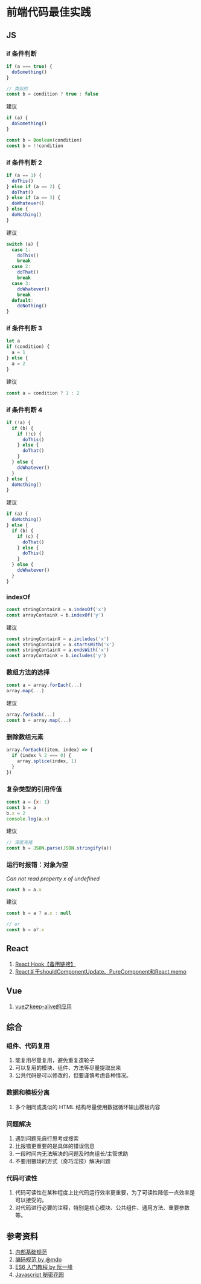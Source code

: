 # 前端代码最佳实践
## JS
### if 条件判断
``` js
if (a === true) {
  doSomething()
}

// 类似的
const b = condition ? true : false
```

建议
``` js
if (a) {
  doSomething()
}

const b = Boolean(condition)
const b = !!condition
```

### if 条件判断 2
``` js
if (a == 1) {
  doThis()
} else if (a == 2) {
  doThat()
} else if (a == 3) {
  doWhatever()
} else {
  doNothing()
}
```

建议
``` js
switch (a) {
  case 1:
    doThis()
    break
  case 2:
    doThat()
    break
  case 3:
    doWhatever()
    break
  default:
    doNothing()
}
```

### if 条件判断 3
``` js
let a
if (condition) {
  a = 1
} else {
  a = 2
}
```

建议
``` js
const a = condition ? 1 : 2
```

### if 条件判断 4
``` js
if (!a) {
  if (b) {
    if (!c) {
      doThis()
    } else {
      doThat()
    }
  } else {
    doWhatever()
  }
} else {
  doNothing()
}
```

建议
``` js
if (a) {
  doNothing()
} else {
  if (b) {
    if (c) {
      doThat()
    } else {
      doThis()
    }
  } else {
    doWhatever()
  }
}
```

### indexOf
``` js
const stringContainX = a.indexOf('x')
const arrayContainX = b.indexOf('y')
```

建议
``` js
const stringContainX = a.includes('x')
const stringContainX = a.startsWith('x')
const stringContainX = a.endsWith('x')
const arrayContainX = b.includes('y')
```

### 数组方法的选择
``` js
const a = array.forEach(...)
array.map(...)
```

建议
``` js
array.forEach(...)
const b = array.map(...)
```

### 删除数组元素
``` js
array.forEach((item, index) => {
  if (index % 2 === 0) {
    array.splice(index, 1)
  }
})
```

### 复杂类型的引用传值
``` js
const a = {x: 1}
const b = a
b.x = 2
console.log(a.x)
```

建议
``` js
// 深度克隆
const b = JSON.parse(JSON.stringify(a))
```

### 运行时报错：对象为空
*Can not read property x of undefined*
``` js
const b = a.x
```

建议
``` js
const b = a ? a.x : null

// or
const b = a?.x
```

## React
1. [React Hook](https://lexiangla.com/docs/3babd20e0bd011ec9abb6e2d8f959e52?company_from=385abcf0dd9d11e8a11752540005f435)[【备用链接】](https://github.com/TwoNingMengTea/reack-hook/blob/master/react-hooks.md)
2. [React关于shouldComponentUpdate、PureComponent和React.memo](https://lexiangla.com/docs/4136d1300bd811ecb0be32c75543b97e?company_from=385abcf0dd9d11e8a11752540005f435)

## Vue
1. [vue之keep-alive的应用](https://lexiangla.com/docs/5672c9420bd211ec9efa762d8987966a?company_from=385abcf0dd9d11e8a11752540005f435)

## 综合
### 组件、代码复用
1. 能复用尽量复用，避免重复造轮子
2. 可以复用的模块、组件、方法等尽量提取出来
3. 公共代码是可以修改的，但要谨慎考虑各种情况。

### 数据和模板分离
1. 多个相同或类似的 HTML 结构尽量使用数据循环输出模板内容

### 问题解决
1. 遇到问题先自行思考或搜索
2. 比报错更重要的是具体的错误信息
3. 一段时间内无法解决的问题及时向组长/主管求助
4. 不要用猥琐的方式（奇巧淫技）解决问题

### 代码可读性
1. 代码可读性在某种程度上比代码运行效率更重要，为了可读性降低一点效率是可以接受的。
2. 对代码进行必要的注释，特别是核心模块、公共组件、通用方法、重要参数等。

## 参考资料
1. [内部基础规范](https://gitlab.51idc.com/frontend/standard-summary/-/blob/master/%E5%9F%BA%E7%A1%80%E8%A7%84%E8%8C%83.md)
2. [编码规范 by @mdo](https://codeguide.bootcss.com/)
3. [ES6 入门教程 by 阮一峰](https://es6.ruanyifeng.com/)
4. [Javascript 秘密花园](http://bonsaiden.github.io/JavaScript-Garden/zh/)
